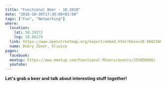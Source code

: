 ```yaml
---
title: "Functional Beer - 10.2018"
date: "2018-10-30T17:30:00+01:00"
tags: ["Fun", "Networking"]
where:
  location:
    lat: 50.29372
    lng: 18.66279
  link: https://www.openstreetmap.org/export/embed.html?bbox=18.660230040550235%2C50.29264485178562%2C18.665350377559665%2C50.29479533818388&layer=mapnik&marker=50.293719250367154%2C18.662791550159454
  name: Dobry Zbeer, Gliwice
pages:
  facebook:
  meetup: https://www.meetup.com/Functional-Miners/events/255858006/
  youtube:
---
```


**Let's grab a beer and talk about interesting stuff together!**
